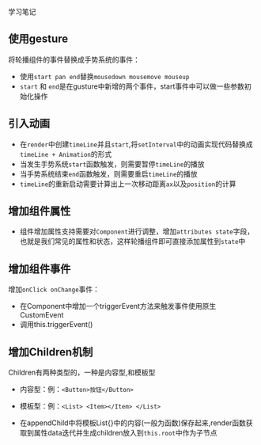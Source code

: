 学习笔记

## 使用gesture
将轮播组件的事件替换成手势系统的事件：
- 使用`start pan end`替换`mousedown mousemove mouseup`
- `start` 和 `end`是在gusture中新增的两个事件，start事件中可以做一些参数初始化操作

## 引入动画
- 在`render`中创建`timeLine`并且`start`,将`setInterval`中的动画实现代码替换成`timeLine + Animation`的形式
- 当发生手势系统`start`函数触发，则需要暂停`timeLine`的播放
- 当手势系统结束`end`函数触发，则需要重启`timeLine`的播放
- `timeLine`的重新启动需要计算出上一次移动距离`ax`以及`position`的计算

## 增加组件属性
- 组件增加属性支持需要对`Component`进行调整，增加`attributes state`字段，也就是我们常见的属性和状态，这样轮播组件即可直接添加属性到`state`中

## 增加组件事件
增加`onClick onChange`事件：
- 在Component中增加一个triggerEvent方法来触发事件使用原生CustomEvent
- 调用this.triggerEvent()

## 增加Children机制
Children有两种类型的，一种是内容型,和模板型
- 内容型：例：`<Button>按钮</Button>`
- 模板型：例：`<List> <Item></Item> </List>`

- 在appendChild中将模板List{}中的内容(一般为函数)保存起来,render函数获取到属性data迭代并生成children放入到`this.root`中作为子节点